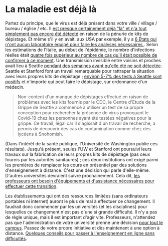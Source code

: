# La maladie est déjà là

Partez du principe, que le virus est déjà présent dans votre ville / village / bureau / église / etc. Il [est presque certainement déjà "là" et n'a tout simplement pas encore été détecté](https://twitter.com/balajis/status/1234879748083503105) en raison de la pénurie de kits de dépistage. Et même s'il y en avait, aux USA par exemple, il y a [6 États qui n'ont aucun laboratoire équipé pour faire les analyses nécessaires ](https://www.npr.org/sections/health-shots/2020/03/06/812833596/coronavirus-14-deaths-now-in-u-s-new-cases-in-maryland-colorado). Selon les estimations de l'Italie, au début de l'épidémie, le nombre d'infections réelles était [quatre fois supérieur au nombre de cas qu'il était possible de confirmer à ce moment](https://twitter.com/AdamJKucharski/status/1236004937529798659). Une transmission invisible entre voisins et proches avait lieu à Seattle [pendant des semaines avant qu'elle été ne soit détectée](https://twitter.com/trvrb/status/1236096904678633472). Seattle et Stanford font un travail remarquable pour rattraper la situation avec leurs propres kits de dépistage ; [environ 5-7% des tests à Seattle sont positifs](https://twitter.com/UWVirology/status/1236017803162873856) et
n'importe qui peut faire le dépistage, sur ordonnance d'un médecin.

> Non-content d'un manque de dépistages effectué en raison de problèmes avec les kits fournis par le CDC, le Centre d'Etude de la Grippe de Seattle a commencé à utiliser un test de sa propre conception pour rechercher la présence de virus provoquant le Covid-19 chez les personnes ayant été testées négatives pour la grippe. Ce travail, légal car il s'agissait d'un travail de recherche, a permis de decouvrir des cas de contamination comme chez des lycéens à Snohomish.

(Dans l'intérêt de la santé publique, l'Université de Washington publie ces résultats). Jusqu'à présent, seules l'UW et Stanford ont poursuivi leurs travaux sur la fabrication de leurs propres kits de dépistage (pas ceux fournis par les autorités sanitaures) ; ces deux institutions ont exigé parmi les premières de remplacer les cours en présentiel par des solutions d'enseignement à distance. C'est une décision qui parle d'elle-même. D'autres universités devraient suivre prochainement. Cela dit, [les professeurs ont besoin d'équipements et d'assistance nécessaires pour effectuer cette transition](https://twitter.com/ryanaboyd/status/1236009378295103488).

Les établissements qui ont des ressources limitées (sans ordinateurs portables ni internet) auront le plus de mal à effectuer ce changement. Il faudrait donc commencer par les universités (et les disciplines) pour lesquelles ce changement n'est pas d'une si grande difficulté. Il n'y a pas de règle unique, mais il est important d'agir vite. Professeurs, n'attendez pas que l'administration de votre université prenne une décision [pour tout le campus](https://www.insidehighered.com/news/2020/03/06/roundup-weeks-news-about-colleges-and-coronavirus?utm_content=buffera0fc5tm_medium=socialtm_source=linkedintm_campaign=IHEbuffer). Passez de votre propre initiative et dès maintenant à une option à distance. [Quelques conseils pour passer à l'enseignement en ligne sans difficultés](https://docs.google.com/document/d/1QR7IEgdisO6JtmELs07uUsSSu2Yox86GJY9wGV6mBjA/edit#).
